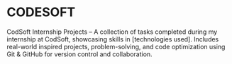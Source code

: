 # CODESOFT
CodSoft Internship Projects – A collection of tasks completed during my internship at CodSoft, showcasing skills in [technologies used]. Includes real-world inspired projects, problem-solving, and code optimization using Git &amp; GitHub for version control and collaboration.
